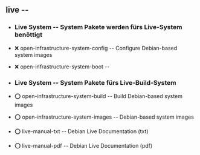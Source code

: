 ##  live  --

- ###  Live System  -- System Pakete werden fürs Live-System benöttigt

- :x:  open-infrastructure-system-config  -- Configure Debian-based system images
- :x:  open-infrastructure-system-boot  -- 

- ###  Live System  -- System Pakete fürs Live-Build-System

- :o:  open-infrastructure-system-build  -- Build Debian-based system images
- :o:  open-infrastructure-system-images  -- Debian-based system images

- :o:  live-manual-txt  -- Debian Live Documentation (txt)
- :o:  live-manual-pdf  -- Debian Live Documentation (pdf)
